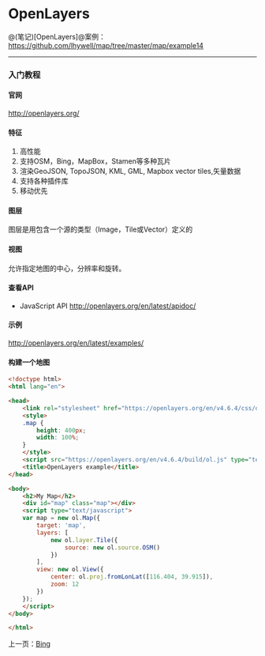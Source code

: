 OpenLayers
====================

@(笔记)[OpenLayers]@案例：https://github.com/lhywell/map/tree/master/map/example14

-------------------

### 入门教程

#### 官网
http://openlayers.org/

#### 特征
1. 高性能
2. 支持OSM，Bing，MapBox，Stamen等多种瓦片
3. 渲染GeoJSON, TopoJSON, KML, GML, Mapbox vector tiles,矢量数据
3. 支持各种插件库
4. 移动优先


#### 图层
图层是用包含一个源的类型（Image，Tile或Vector）定义的

#### 视图
允许指定地图的中心，分辨率和旋转。

#### 查看API
- JavaScript API
http://openlayers.org/en/latest/apidoc/


#### 示例
http://openlayers.org/en/latest/examples/

#### 构建一个地图

```html
<!doctype html>
<html lang="en">

<head>
    <link rel="stylesheet" href="https://openlayers.org/en/v4.6.4/css/ol.css" type="text/css">
    <style>
    .map {
        height: 400px;
        width: 100%;
    }
    </style>
    <script src="https://openlayers.org/en/v4.6.4/build/ol.js" type="text/javascript"></script>
    <title>OpenLayers example</title>
</head>

<body>
    <h2>My Map</h2>
    <div id="map" class="map"></div>
    <script type="text/javascript">
    var map = new ol.Map({
        target: 'map',
        layers: [
            new ol.layer.Tile({
                source: new ol.source.OSM()
            })
        ],
        view: new ol.View({
            center: ol.proj.fromLonLat([116.404, 39.915]),
            zoom: 12
        })
    });
    </script>
</body>

</html>
```
上一页：[Bing](https://github.com/lhywell/map/blob/master/map/2.4README.md)
